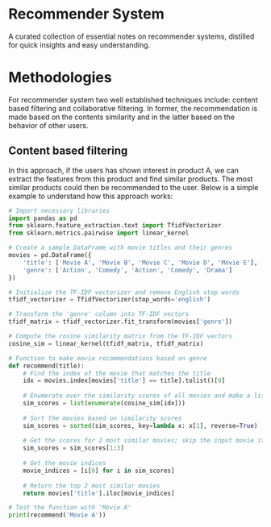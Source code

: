# Recommender System
A curated collection of essential notes on recommender systems, distilled for quick insights and easy understanding.

# Methodologies
For recommender system two well established techniques include: content based filtering and collaborative filtering. In former, the recommendation is made based on the contents similarity and in the latter based on the behavior of other users.

## Content based filtering
In this approach, if the users has shown interest in product A, we can extract the features from this product and find similar products. The most similar products could then be recommended to the user. Below is a simple example to understand how this approach works:

```python
# Import necessary libraries
import pandas as pd
from sklearn.feature_extraction.text import TfidfVectorizer
from sklearn.metrics.pairwise import linear_kernel

# Create a sample DataFrame with movie titles and their genres
movies = pd.DataFrame({
    'title': ['Movie A', 'Movie B', 'Movie C', 'Movie D', 'Movie E'],
    'genre': ['Action', 'Comedy', 'Action', 'Comedy', 'Drama']
})

# Initialize the TF-IDF vectorizer and remove English stop words
tfidf_vectorizer = TfidfVectorizer(stop_words='english')

# Transform the 'genre' column into TF-IDF vectors
tfidf_matrix = tfidf_vectorizer.fit_transform(movies['genre'])

# Compute the cosine similarity matrix from the TF-IDF vectors
cosine_sim = linear_kernel(tfidf_matrix, tfidf_matrix)

# Function to make movie recommendations based on genre
def recommend(title):
    # Find the index of the movie that matches the title
    idx = movies.index[movies['title'] == title].tolist()[0]
    
    # Enumerate over the similarity scores of all movies and make a list
    sim_scores = list(enumerate(cosine_sim[idx]))
    
    # Sort the movies based on similarity scores
    sim_scores = sorted(sim_scores, key=lambda x: x[1], reverse=True)
    
    # Get the scores for 2 most similar movies; skip the input movie itself (hence [1:3])
    sim_scores = sim_scores[1:3]
    
    # Get the movie indices
    movie_indices = [i[0] for i in sim_scores]
    
    # Return the top 2 most similar movies
    return movies['title'].iloc[movie_indices]

# Test the function with 'Movie A'
print(recommend('Movie A'))
```